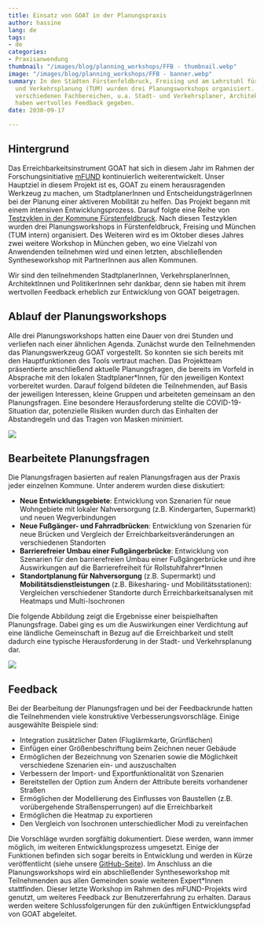 ```yaml
---
title: Einsatz von GOAT in der Planungspraxis
author: hassine
lang: de
tags:
- de
categories:
- Praxisanwendung
thumbnail: "/images/blog/planning_workshops/FFB - thumbnail.webp"
image: "/images/blog/planning_workshops/FFB - banner.webp"
summary: In den Städten Fürstenfeldbruck, Freising und am Lehrstuhl für Siedlungsstruktur
  und Verkehrsplanung (TUM) wurden drei Planungsworkshops organisiert. Experten aus
  verschiedenen Fachbereichen, u.a. Stadt- und Verkehrsplaner, Architekten und Politiker
  haben wertvolles Feedback gegeben.
date: 2030-09-17

---
```

## Hintergrund

Das Erreichbarkeitsinstrument GOAT hat sich in diesem Jahr im Rahmen der Forschungsinitiative [mFUND](https://www.bmvi.de/DE/Themen/Digitales/mFund/Ueberblick/ueberblick.html) kontinuierlich weiterentwickelt. Unser Hauptziel in diesem Projekt ist es, GOAT zu einem herausragenden Werkzeug zu machen, um StadtplanerInnen und EntscheidungsträgerInnen bei der Planung einer aktiveren Mobilität zu helfen. Das Projekt begann mit einem intensiven Entwicklungsprozess. Darauf folgte eine Reihe von [Testzyklen in der Kommune Fürstenfeldbruck](../2020-05-25-testcycles). Nach diesen Testzyklen wurden drei Planungsworkshops in Fürstenfeldbruck, Freising und München (TUM intern) organisiert. Des Weiteren wird es im Oktober dieses Jahres zwei weitere Workshop in München geben, wo eine Vielzahl von Anwendenden teilnehmen wird und einen letzten, abschließenden Syntheseworkshop mit PartnerInnen aus allen Kommunen.

Wir sind den teilnehmenden StadtplanerInnen, VerkehrsplanerInnen, ArchitektInnen und PolitikerInnen sehr dankbar, denn sie haben mit ihrem wertvollen Feedback erheblich zur Entwicklung von GOAT beigetragen.

## Ablauf der Planungsworkshops

Alle drei Planungsworkshops hatten eine Dauer von drei Stunden und verliefen nach einer ähnlichen Agenda. Zunächst wurde den Teilnehmenden das Planungswerkzeug GOAT vorgestellt. So konnten sie sich bereits mit den Hauptfunktionen des Tools vertraut machen. Das Projektteam präsentierte anschließend aktuelle Planungsfragen, die bereits im Vorfeld in Absprache mit den lokalen Stadtplaner*Innen, für den jeweiligen Kontext vorbereitet wurden. Darauf folgend bildeten die Teilnehmenden, auf Basis der jeweiligen Interessen, kleine Gruppen und arbeiteten gemeinsam an den Planungsfragen. Eine besondere Herausforderung stellte die COVID-19-Situation dar, potenzielle Risiken wurden durch das Einhalten der Abstandregeln und das Tragen von Masken minimiert.

![](/images/blog/planning_workshops/images_FR_FFB.png)

## Bearbeitete Planungsfragen

Die Planungsfragen basierten auf realen Planungsfragen aus der Praxis jeder einzelnen Kommune. Unter anderem wurden diese diskutiert:

* **Neue Entwicklungsgebiete**: Entwicklung von Szenarien für neue Wohngebiete mit lokaler Nahversorgung (z.B. Kindergarten, Supermarkt) und neuen Wegverbindungen
* **Neue Fußgänger- und Fahrradbrücken**: Entwicklung von Szenarien für neue Brücken und Vergleich der Erreichbarkeitsveränderungen an verschiedenen Standorten
* **Barrierefreier Umbau einer Fußgängerbrücke**: Entwicklung von Szenarien für den barrierefreien Umbau einer Fußgängerbrücke und ihre Auswirkungen auf die Barrierefreiheit für Rollstuhlfahrer*Innen
* **Standortplanung für Nahversorgung** (z.B. Supermarkt) und **Mobilitätsdienstleistungen** (z.B. Bikesharing- und Mobilitätsstationen): Vergleichen verschiedener Standorte durch Erreichbarkeitsanalysen mit Heatmaps und Multi-Isochronen

Die folgende Abbildung zeigt die Ergebnisse einer beispielhaften Planungsfrage. Dabei ging es um die Auswirkungen einer Verdichtung auf eine ländliche Gemeinschaft in Bezug auf die Erreichbarkeit und stellt dadurch eine typische Herausforderung in der Stadt- und Verkehrsplanung dar.

![](/images/blog/planning_workshops/Blogpost_planning_workshop_graphic_de.png)

## Feedback

Bei der Bearbeitung der Planungsfragen und bei der Feedbackrunde hatten die Teilnehmenden viele konstruktive Verbesserungsvorschläge. Einige ausgewählte Beispiele sind:

* Integration zusätzlicher Daten (Fluglärmkarte, Grünflächen)
* Einfügen einer Größenbeschriftung beim Zeichnen neuer Gebäude
* Ermöglichen der Bezeichnung von Szenarien sowie die Möglichkeit verschiedene Szenarien ein- und auszuschalten
* Verbessern der Import- und Exportfunktionalität von Szenarien
* Bereitstellen der Option zum Ändern der Attribute bereits vorhandener Straßen
* Ermöglichen der Modellierung des Einflusses von Baustellen (z.B. vorübergehende Straßensperrungen) auf die Erreichbarkeit
* Ermöglichen die Heatmap zu exportieren
* Den Vergleich von Isochronen unterschiedlicher Modi zu vereinfachen

Die Vorschläge wurden sorgfältig dokumentiert. Diese werden, wann immer möglich, im weiteren Entwicklungsprozess umgesetzt. Einige der Funktionen befinden sich sogar bereits in Entwicklung und werden in Kürze veröffentlicht (siehe unsere [GitHub-Seite](https://github.com/goat-community/goat)). Im Anschluss an die Planungsworkshops wird ein abschließender Syntheseworkshop mit Teilnehmenden aus allen Gemeinden sowie weiteren Expert*Innen stattfinden. Dieser letzte Workshop im Rahmen des mFUND-Projekts wird genutzt, um weiteres Feedback zur Benutzererfahrung zu erhalten. Daraus werden weitere Schlussfolgerungen für den zukünftigen Entwicklungspfad von GOAT abgeleitet.